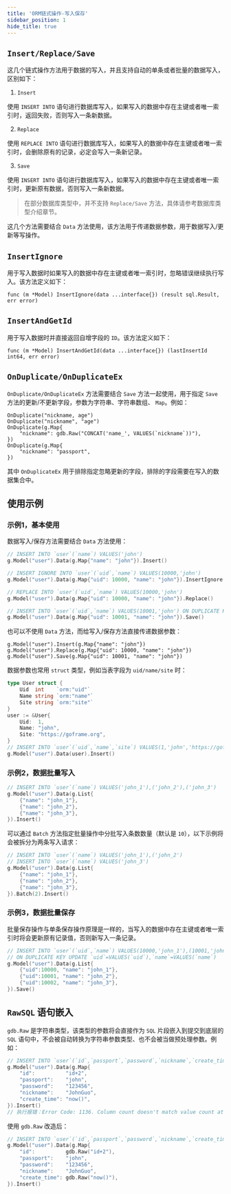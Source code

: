 ```yaml
---
title: 'ORM链式操作-写入保存'
sidebar_position: 1
hide_title: true
---
```


## `Insert/Replace/Save`

这几个链式操作方法用于数据的写入，并且支持自动的单条或者批量的数据写入，区别如下：

1. `Insert`

使用 `INSERT INTO` 语句进行数据库写入，如果写入的数据中存在主键或者唯一索引时，返回失败，否则写入一条新数据。

2. `Replace`

使用 `REPLACE INTO` 语句进行数据库写入，如果写入的数据中存在主键或者唯一索引时，会删除原有的记录，必定会写入一条新记录。

3. `Save`

使用 `INSERT INTO` 语句进行数据库写入，如果写入的数据中存在主键或者唯一索引时，更新原有数据，否则写入一条新数据。


> 在部分数据库类型中，并不支持 `Replace/Save` 方法，具体请参考数据库类型介绍章节。

这几个方法需要结合 `Data` 方法使用，该方法用于传递数据参数，用于数据写入/更新等写操作。

## `InsertIgnore`

用于写入数据时如果写入的数据中存在主键或者唯一索引时，忽略错误继续执行写入。该方法定义如下：

```
func (m *Model) InsertIgnore(data ...interface{}) (result sql.Result, err error)
```

## `InsertAndGetId`

用于写入数据时并直接返回自增字段的 `ID`。该方法定义如下：

```
func (m *Model) InsertAndGetId(data ...interface{}) (lastInsertId int64, err error)
```

## `OnDuplicate/OnDuplicateEx`

`OnDuplicate/OnDuplicateEx` 方法需要结合 `Save` 方法一起使用，用于指定 `Save` 方法的更新/不更新字段，参数为字符串、字符串数组、 `Map`。例如：

```
OnDuplicate("nickname, age")
OnDuplicate("nickname", "age")
OnDuplicate(g.Map{
    "nickname": gdb.Raw("CONCAT('name_', VALUES(`nickname`))"),
})
OnDuplicate(g.Map{
    "nickname": "passport",
})
```

其中 `OnDuplicateEx` 用于排除指定忽略更新的字段，排除的字段需要在写入的数据集合中。

## 使用示例

### 示例1，基本使用

数据写入/保存方法需要结合 `Data` 方法使用：

```go
// INSERT INTO `user`(`name`) VALUES('john')
g.Model("user").Data(g.Map{"name": "john"}).Insert()

// INSERT IGNORE INTO `user`(`uid`,`name`) VALUES(10000,'john')
g.Model("user").Data(g.Map{"uid": 10000, "name": "john"}).InsertIgnore()

// REPLACE INTO `user`(`uid`,`name`) VALUES(10000,'john')
g.Model("user").Data(g.Map{"uid": 10000, "name": "john"}).Replace()

// INSERT INTO `user`(`uid`,`name`) VALUES(10001,'john') ON DUPLICATE KEY UPDATE `uid`=VALUES(`uid`),`name`=VALUES(`name`)
g.Model("user").Data(g.Map{"uid": 10001, "name": "john"}).Save()
```

也可以不使用 `Data` 方法，而给写入/保存方法直接传递数据参数：

```
g.Model("user").Insert(g.Map{"name": "john"})
g.Model("user").Replace(g.Map{"uid": 10000, "name": "john"})
g.Model("user").Save(g.Map{"uid": 10001, "name": "john"})
```

数据参数也常用 `
          struct
        ` 类型，例如当表字段为 `
          uid/name/site
        ` 时：

```go
type User struct {
    Uid  int    `orm:"uid"`
    Name string `orm:"name"`
    Site string `orm:"site"`
}
user := &User{
    Uid:  1,
    Name: "john",
    Site: "https://goframe.org",
}
// INSERT INTO `user`(`uid`,`name`,`site`) VALUES(1,'john','https://goframe.org')
g.Model("user").Data(user).Insert()
```

### 示例2，数据批量写入

```go
// INSERT INTO `user`(`name`) VALUES('john_1'),('john_2'),('john_3')
g.Model("user").Data(g.List{
    {"name": "john_1"},
    {"name": "john_2"},
    {"name": "john_3"},
}).Insert()
```

可以通过 `Batch` 方法指定批量操作中分批写入条数数量（默认是 `10`），以下示例将会被拆分为两条写入请求：

```go
// INSERT INTO `user`(`name`) VALUES('john_1'),('john_2')
// INSERT INTO `user`(`name`) VALUES('john_3')
g.Model("user").Data(g.List{
    {"name": "john_1"},
    {"name": "john_2"},
    {"name": "john_3"},
}).Batch(2).Insert()
```

### 示例3，数据批量保存

批量保存操作与单条保存操作原理是一样的，当写入的数据中存在主键或者唯一索引时将会更新原有记录值，否则新写入一条记录。

```go
// INSERT INTO `user`(`uid`,`name`) VALUES(10000,'john_1'),(10001,'john_2'),(10002,'john_3')
// ON DUPLICATE KEY UPDATE `uid`=VALUES(`uid`),`name`=VALUES(`name`)
g.Model("user").Data(g.List{
    {"uid":10000, "name": "john_1"},
    {"uid":10001, "name": "john_2"},
    {"uid":10002, "name": "john_3"},
}).Save()
```

## `RawSQL` 语句嵌入

`gdb.Raw` 是字符串类型，该类型的参数将会直接作为 `SQL` 片段嵌入到提交到底层的 `SQL` 语句中，不会被自动转换为字符串参数类型、也不会被当做预处理参数。例如：

```go
// INSERT INTO `user`(`id`,`passport`,`password`,`nickname`,`create_time`) VALUES('id+2','john','123456','now()')
g.Model("user").Data(g.Map{
	"id":          "id+2",
	"passport":    "john",
	"password":    "123456",
	"nickname":    "JohnGuo",
	"create_time": "now()",
}).Insert()
// 执行报错：Error Code: 1136. Column count doesn't match value count at row 1
```

使用 `gdb.Raw` 改造后：

```go
// INSERT INTO `user`(`id`,`passport`,`password`,`nickname`,`create_time`) VALUES(id+2,'john','123456',now())
g.Model("user").Data(g.Map{
	"id":          gdb.Raw("id+2"),
	"passport":    "john",
	"password":    "123456",
	"nickname":    "JohnGuo",
	"create_time": gdb.Raw("now()"),
}).Insert()
```